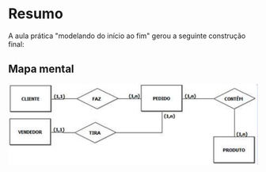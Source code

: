 # Resumo

A aula prática "modelando do início ao fim" gerou a seguinte construção final:

## Mapa mental

![Mapa mental da aula](../../../../../images/banco_de_dados/bancoDeDados41.png)